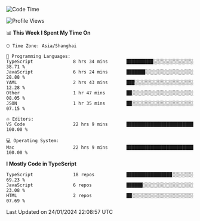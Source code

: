 <!--START_SECTION:waka-->
![Code Time](http://img.shields.io/badge/Code%20Time-5%2C749%20hrs%2039%20mins-blue)

![Profile Views](http://img.shields.io/badge/Profile%20Views-0-blue)

📊 **This Week I Spent My Time On** 

```text
🕑︎ Time Zone: Asia/Shanghai

💬 Programming Languages: 
TypeScript               8 hrs 34 mins       ██████████░░░░░░░░░░░░░░░   38.71 % 
JavaScript               6 hrs 24 mins       ███████░░░░░░░░░░░░░░░░░░   28.88 % 
YAML                     2 hrs 43 mins       ███░░░░░░░░░░░░░░░░░░░░░░   12.28 % 
Other                    1 hr 47 mins        ██░░░░░░░░░░░░░░░░░░░░░░░   08.05 % 
JSON                     1 hr 35 mins        ██░░░░░░░░░░░░░░░░░░░░░░░   07.15 % 

🔥 Editors: 
VS Code                  22 hrs 9 mins       █████████████████████████   100.00 % 

💻 Operating System: 
Mac                      22 hrs 9 mins       █████████████████████████   100.00 % 
```

**I Mostly Code in TypeScript** 

```text
TypeScript               18 repos            █████████████████░░░░░░░░   69.23 % 
JavaScript               6 repos             ██████░░░░░░░░░░░░░░░░░░░   23.08 % 
HTML                     2 repos             ██░░░░░░░░░░░░░░░░░░░░░░░   07.69 % 
```




 Last Updated on 24/01/2024 22:08:57 UTC
<!--END_SECTION:waka-->
